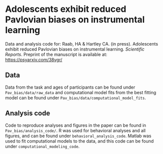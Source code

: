 # Adolescents exhibit reduced Pavlovian biases on instrumental learning
Data and analysis code for: Raab, HA & Hartley CA. (in press). Adolescents exhibit reduced Pavlovian biases on instrumental learning. *Scientific Reports*. Preprint of the manuscript is available at: https://psyarxiv.com/38vgr/

## Data
Data from the task and ages of participants can be found under ```Pav_bias/data/raw_data``` and computational model fits from the best fitting model can be found under ```Pav_bias/data/computational_model_fits```. 

## Analysis code 
Code to reproduce analyses and figures in the paper can be found in ```Pav_bias/analysis_code/```. R was used for behavioral analyses and all figures, and can be found under ```behavioral_analysis_code```. Matlab was used to fit computational models to the data, and this code can be found under ```computational_modeling_code```.
